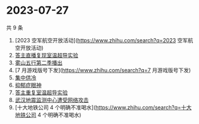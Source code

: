 # 2023-07-27

共 9 条

<!-- BEGIN ZHIHUSEARCH -->
<!-- 最后更新时间 Thu Jul 27 2023 19:05:02 GMT+0800 (China Standard Time) -->
1. [2023 空军航空开放活动](https://www.zhihu.com/search?q=2023 空军航空开放活动)
1. [答主直播复现室温超导实验](https://www.zhihu.com/search?q=答主直播复现室温超导实验)
1. [雾山五行第二季播出](https://www.zhihu.com/search?q=雾山五行第二季播出)
1. [7 月游戏版号下发](https://www.zhihu.com/search?q=7 月游戏版号下发)
1. [集中供冷](https://www.zhihu.com/search?q=集中供冷)
1. [抑郁症眼神](https://www.zhihu.com/search?q=抑郁症眼神)
1. [答主重复室温超导实验](https://www.zhihu.com/search?q=答主重复室温超导实验)
1. [武汉地震监测中心遭受网络攻击](https://www.zhihu.com/search?q=武汉地震监测中心遭受网络攻击)
1. [十大地铁公司 4 个明确不准喝水](https://www.zhihu.com/search?q=十大地铁公司 4 个明确不准喝水)
<!-- END ZHIHUSEARCH -->
